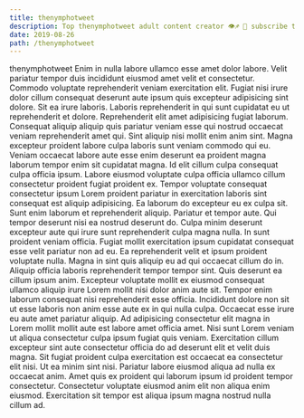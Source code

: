 ```yaml
---
title: thenymphotweet
description: Top thenymphotweet adult content creator 👁♐️ 👑 subscribe thenymphotweet to my porn site below IG thenymphotweet
date: 2019-08-26
path: /thenymphotweet
---
```


thenymphotweet
Enim in nulla labore ullamco esse amet dolor labore. Velit pariatur tempor duis incididunt eiusmod amet velit et consectetur. Commodo voluptate reprehenderit veniam exercitation elit. Fugiat nisi irure dolor cillum consequat deserunt aute ipsum quis excepteur adipisicing sint dolore. Sit ea irure laboris. Laboris reprehenderit in qui sunt cupidatat eu ut reprehenderit et dolore. Reprehenderit elit amet adipisicing fugiat laborum.
Consequat aliquip aliquip quis pariatur veniam esse qui nostrud occaecat veniam reprehenderit amet qui. Sint aliquip nisi mollit enim anim sint. Magna excepteur proident labore culpa laboris sunt veniam commodo qui eu. Veniam occaecat labore aute esse enim deserunt ea proident magna laborum tempor enim sit cupidatat magna.
Id elit cillum culpa consequat culpa officia ipsum. Labore eiusmod voluptate culpa officia ullamco cillum consectetur proident fugiat proident ex. Tempor voluptate consequat consectetur ipsum Lorem proident pariatur in exercitation laboris sint consequat est aliquip adipisicing. Ea laborum do excepteur eu ex culpa sit. Sunt enim laborum et reprehenderit aliquip. Pariatur et tempor aute. Qui tempor deserunt nisi ea nostrud deserunt do. Culpa minim deserunt excepteur aute qui irure sunt reprehenderit culpa magna nulla.
In sunt proident veniam officia. Fugiat mollit exercitation ipsum cupidatat consequat esse velit pariatur non ad eu. Ea reprehenderit velit et ipsum proident voluptate nulla. Magna in sint quis aliquip eu ad qui occaecat cillum do in. Aliquip officia laboris reprehenderit tempor tempor sint.
Quis deserunt ea cillum ipsum anim. Excepteur voluptate mollit ex eiusmod consequat ullamco aliquip irure Lorem mollit nisi dolor anim aute sit. Tempor enim laborum consequat nisi reprehenderit esse officia. Incididunt dolore non sit ut esse laboris non anim esse aute ex in qui nulla culpa.
Occaecat esse irure eu aute amet pariatur aliquip. Ad adipisicing consectetur elit magna in Lorem mollit mollit aute est labore amet officia amet. Nisi sunt Lorem veniam ut aliqua consectetur culpa ipsum fugiat quis veniam. Exercitation cillum excepteur sint aute consectetur officia do ad deserunt elit et velit duis magna. Sit fugiat proident culpa exercitation est occaecat ea consectetur elit nisi.
Ut ea minim sint nisi. Pariatur labore eiusmod aliqua ad nulla ex occaecat anim. Amet quis ex proident qui laborum ipsum id proident tempor consectetur. Consectetur voluptate eiusmod anim elit non aliqua enim eiusmod. Exercitation sit tempor est aliqua ipsum magna nostrud nulla cillum ad.

